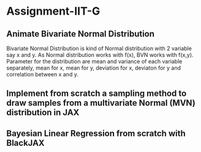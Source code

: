 # Assignment-IIT-G
## Animate Bivariate Normal Distribution
Bivariate Normal Distribution is kind of Normal distribution with 2 variable say x and y. As Normal distribution works with f(x), BVN works with f(x,y).
Parameter for the distribution are mean and variance of each variable separately, mean for x, mean for y, deviation for x, deviaton for y and correlation between x and y.


## Implement from scratch a sampling method to draw samples from a multivariate Normal (MVN) distribution in JAX
## Bayesian Linear Regression from scratch with BlackJAX
